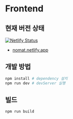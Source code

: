 # Frontend

## 현재 버전 상태

[![Netlify Status](https://api.netlify.com/api/v1/badges/3c476754-2f4b-4c81-9f62-af14cfe07052/deploy-status)](https://app.netlify.com/sites/nomat/deploys)

- [nomat.netlify.app](nomat.netlify.app)

## 개발 방법

```bash
npm install # dependency 설치
npm run dev # devServer 실행
```

## 빌드

```bash
npm run build
```
